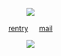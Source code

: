 <p align="center">
  <img src="https://i.postimg.cc/zGv3b6Ps/Untitled65-20240823025400.png" />
</p>
<p align="center">
  <a href="https://rentry.co/sharkcase">rentry</a>‎ 　
  <a href="https://guns.lol/sharkcase">mail</a> 

<p align="center">
  <img src="https://komarev.com/ghpvc/?username=sharkcase&color=FFB6C1&style=flat&label=‎♡‎&base=1875" />
